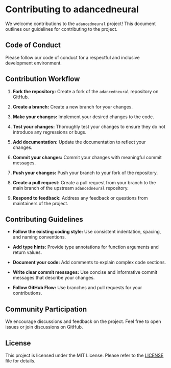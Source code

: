 # Contributing to adancedneural

We welcome contributions to the `adancedneural` project! This document outlines our guidelines for contributing to the project.

## Code of Conduct

Please follow our code of conduct for a respectful and inclusive development environment.

## Contribution Workflow

1. **Fork the repository:** Create a fork of the `adancedneural` repository on GitHub.

2. **Create a branch:** Create a new branch for your changes.

3. **Make your changes:** Implement your desired changes to the code.

4. **Test your changes:** Thoroughly test your changes to ensure they do not introduce any regressions or bugs.

5. **Add documentation:** Update the documentation to reflect your changes.

6. **Commit your changes:** Commit your changes with meaningful commit messages.

7. **Push your changes:** Push your branch to your fork of the repository.

8. **Create a pull request:** Create a pull request from your branch to the main branch of the upstream `adancedneural` repository.

9. **Respond to feedback:** Address any feedback or questions from maintainers of the project.

## Contributing Guidelines

- **Follow the existing coding style:** Use consistent indentation, spacing, and naming conventions.

- **Add type hints:** Provide type annotations for function arguments and return values.

- **Document your code:** Add comments to explain complex code sections.

- **Write clear commit messages:** Use concise and informative commit messages that describe your changes.

- **Follow GitHub Flow:** Use branches and pull requests for your contributions.

## Community Participation

We encourage discussions and feedback on the project. Feel free to open issues or join discussions on GitHub.

## License

This project is licensed under the MIT License. Please refer to the [LICENSE](LICENSE) file for details.
